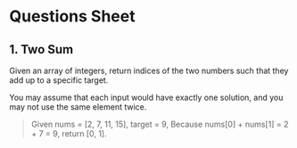 # Questions Sheet
## 1. Two Sum
Given an array of integers, return indices of the two numbers such that they add up to a specific target.

You may assume that each input would have exactly one solution, and you may not use the same element twice.
> Given nums = [2, 7, 11, 15], target = 9,
> Because nums[0] + nums[1] = 2 + 7 = 9,
> return [0, 1].

